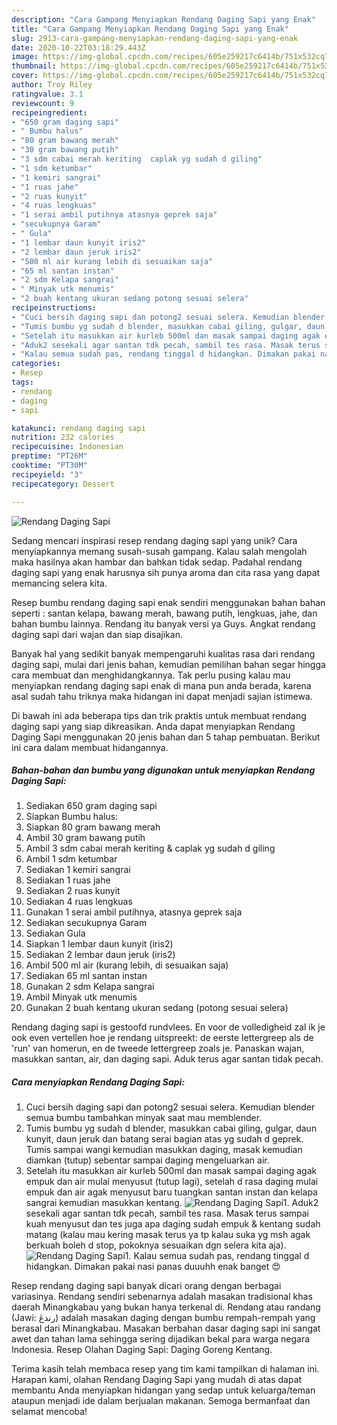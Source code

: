 ```yaml
---
description: "Cara Gampang Menyiapkan Rendang Daging Sapi yang Enak"
title: "Cara Gampang Menyiapkan Rendang Daging Sapi yang Enak"
slug: 2913-cara-gampang-menyiapkan-rendang-daging-sapi-yang-enak
date: 2020-10-22T03:18:29.443Z
image: https://img-global.cpcdn.com/recipes/605e259217c6414b/751x532cq70/rendang-daging-sapi-foto-resep-utama.jpg
thumbnail: https://img-global.cpcdn.com/recipes/605e259217c6414b/751x532cq70/rendang-daging-sapi-foto-resep-utama.jpg
cover: https://img-global.cpcdn.com/recipes/605e259217c6414b/751x532cq70/rendang-daging-sapi-foto-resep-utama.jpg
author: Troy Riley
ratingvalue: 3.1
reviewcount: 9
recipeingredient:
- "650 gram daging sapi"
- " Bumbu halus"
- "80 gram bawang merah"
- "30 gram bawang putih"
- "3 sdm cabai merah keriting  caplak yg sudah d giling"
- "1 sdm ketumbar"
- "1 kemiri sangrai"
- "1 ruas jahe"
- "2 ruas kunyit"
- "4 ruas lengkuas"
- "1 serai ambil putihnya atasnya geprek saja"
- "secukupnya Garam"
- " Gula"
- "1 lembar daun kunyit iris2"
- "2 lembar daun jeruk iris2"
- "500 ml air kurang lebih di sesuaikan saja"
- "65 ml santan instan"
- "2 sdm Kelapa sangrai"
- " Minyak utk menumis"
- "2 buah kentang ukuran sedang potong sesuai selera"
recipeinstructions:
- "Cuci bersih daging sapi dan potong2 sesuai selera. Kemudian blender semua bumbu tambahkan minyak saat mau memblender."
- "Tumis bumbu yg sudah d blender, masukkan cabai giling, gulgar, daun kunyit, daun jeruk dan batang serai bagian atas yg sudah d geprek. Tumis sampai wangi kemudian masukkan daging, masak kemudian diamkan (tutup) sebentar sampai daging mengeluarkan air."
- "Setelah itu masukkan air kurleb 500ml dan masak sampai daging agak empuk dan air mulai menyusut (tutup lagi), setelah d rasa daging mulai empuk dan air agak menyusut baru tuangkan santan instan dan kelapa sangrai kemudian masukkan kentang."
- "Aduk2 sesekali agar santan tdk pecah, sambil tes rasa. Masak terus sampai kuah menyusut dan tes juga apa daging sudah empuk &amp; kentang sudah matang (kalau mau kering masak terus ya tp kalau suka yg msh agak berkuah boleh d stop, pokoknya sesuaikan dgn selera kita aja)."
- "Kalau semua sudah pas, rendang tinggal d hidangkan. Dimakan pakai nasi panas duuuhh enak banget 😍"
categories:
- Resep
tags:
- rendang
- daging
- sapi

katakunci: rendang daging sapi 
nutrition: 232 calories
recipecuisine: Indonesian
preptime: "PT26M"
cooktime: "PT30M"
recipeyield: "3"
recipecategory: Dessert

---
```



![Rendang Daging Sapi](https://img-global.cpcdn.com/recipes/605e259217c6414b/751x532cq70/rendang-daging-sapi-foto-resep-utama.jpg)

Sedang mencari inspirasi resep rendang daging sapi yang unik? Cara menyiapkannya memang susah-susah gampang. Kalau salah mengolah maka hasilnya akan hambar dan bahkan tidak sedap. Padahal rendang daging sapi yang enak harusnya sih punya aroma dan cita rasa yang dapat memancing selera kita.

Resep bumbu rendang daging sapi enak sendiri menggunakan bahan bahan seperti : santan kelapa, bawang merah, bawang putih, lengkuas, jahe, dan bahan bumbu lainnya. Rendang itu banyak versi ya Guys. Angkat rendang daging sapi dari wajan dan siap disajikan.

Banyak hal yang sedikit banyak mempengaruhi kualitas rasa dari rendang daging sapi, mulai dari jenis bahan, kemudian pemilihan bahan segar hingga cara membuat dan menghidangkannya. Tak perlu pusing kalau mau menyiapkan rendang daging sapi enak di mana pun anda berada, karena asal sudah tahu triknya maka hidangan ini dapat menjadi sajian istimewa.


Di bawah ini ada beberapa tips dan trik praktis untuk membuat rendang daging sapi yang siap dikreasikan. Anda dapat menyiapkan Rendang Daging Sapi menggunakan 20 jenis bahan dan 5 tahap pembuatan. Berikut ini cara dalam membuat hidangannya.

<!--inarticleads1-->

##### Bahan-bahan dan bumbu yang digunakan untuk menyiapkan Rendang Daging Sapi:

1. Sediakan 650 gram daging sapi
1. Siapkan  Bumbu halus:
1. Siapkan 80 gram bawang merah
1. Ambil 30 gram bawang putih
1. Ambil 3 sdm cabai merah keriting &amp; caplak yg sudah d giling
1. Ambil 1 sdm ketumbar
1. Sediakan 1 kemiri sangrai
1. Sediakan 1 ruas jahe
1. Sediakan 2 ruas kunyit
1. Sediakan 4 ruas lengkuas
1. Gunakan 1 serai ambil putihnya, atasnya geprek saja
1. Sediakan secukupnya Garam
1. Sediakan  Gula
1. Siapkan 1 lembar daun kunyit (iris2)
1. Sediakan 2 lembar daun jeruk (iris2)
1. Ambil 500 ml air (kurang lebih, di sesuaikan saja)
1. Sediakan 65 ml santan instan
1. Gunakan 2 sdm Kelapa sangrai
1. Ambil  Minyak utk menumis
1. Gunakan 2 buah kentang ukuran sedang (potong sesuai selera)


Rendang daging sapi is gestoofd rundvlees. En voor de volledigheid zal ik je ook even vertellen hoe je rendang uitspreekt: de eerste lettergreep als de &#39;run&#39; van homerun, en de tweede lettergreep zoals je. Panaskan wajan, masukkan santan, air, dan daging sapi. Aduk terus agar santan tidak pecah. 

<!--inarticleads2-->

##### Cara menyiapkan Rendang Daging Sapi:

1. Cuci bersih daging sapi dan potong2 sesuai selera. Kemudian blender semua bumbu tambahkan minyak saat mau memblender.
1. Tumis bumbu yg sudah d blender, masukkan cabai giling, gulgar, daun kunyit, daun jeruk dan batang serai bagian atas yg sudah d geprek. Tumis sampai wangi kemudian masukkan daging, masak kemudian diamkan (tutup) sebentar sampai daging mengeluarkan air.
1. Setelah itu masukkan air kurleb 500ml dan masak sampai daging agak empuk dan air mulai menyusut (tutup lagi), setelah d rasa daging mulai empuk dan air agak menyusut baru tuangkan santan instan dan kelapa sangrai kemudian masukkan kentang.
<img src="//assets-global.cpcdn.com/assets/icons/button_play-2c75c40dde080a61004c1f40b05d8f140eaff45d7e9e6481dc71c63d2e7c4909.png" alt="Rendang Daging Sapi">1. Aduk2 sesekali agar santan tdk pecah, sambil tes rasa. Masak terus sampai kuah menyusut dan tes juga apa daging sudah empuk &amp; kentang sudah matang (kalau mau kering masak terus ya tp kalau suka yg msh agak berkuah boleh d stop, pokoknya sesuaikan dgn selera kita aja).
<img src="//assets-global.cpcdn.com/assets/icons/button_play-2c75c40dde080a61004c1f40b05d8f140eaff45d7e9e6481dc71c63d2e7c4909.png" alt="Rendang Daging Sapi">1. Kalau semua sudah pas, rendang tinggal d hidangkan. Dimakan pakai nasi panas duuuhh enak banget 😍


Resep rendang daging sapi banyak dicari orang dengan berbagai variasinya. Rendang sendiri sebenarnya adalah masakan tradisional khas daerah Minangkabau yang bukan hanya terkenal di. Rendang atau randang (Jawi: رندڠ) adalah masakan daging dengan bumbu rempah-rempah yang berasal dari Minangkabau. Masakan berbahan dasar daging sapi ini sangat awet dan tahan lama sehingga sering dijadikan bekal para warga negara Indonesia. Resep Olahan Daging Sapi: Daging Goreng Kentang. 

Terima kasih telah membaca resep yang tim kami tampilkan di halaman ini. Harapan kami, olahan Rendang Daging Sapi yang mudah di atas dapat membantu Anda menyiapkan hidangan yang sedap untuk keluarga/teman ataupun menjadi ide dalam berjualan makanan. Semoga bermanfaat dan selamat mencoba!
